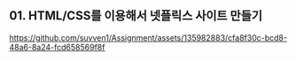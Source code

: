   ## 01. HTML/CSS를 이용해서 넷플릭스 사이트 만들기
  

https://github.com/suvven1/Assignment/assets/135982883/cfa8f30c-bcd8-48a6-8a24-fcd658569f8f
